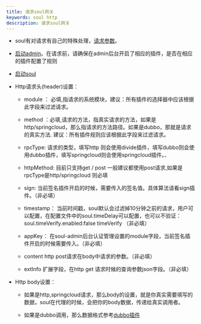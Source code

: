 ```yaml
---
title: 请求soul网关
keywords: soul http
description: 请求soul网关
---
```




* soul有对请求有自己的特殊处理，[请求参数](request.md)。

* [启动admin](admin.md)。在请求前，请确保在admin后台开启了相应的插件，是否在相应的插件配置了规则  

* [启动soul](sever.md)

* Http请求头(header)设置：

     * module ： 必填,指请求的系统模块，建议：所有插件的选择器中应该根据此字段来过滤请求。

     * method ：必填,请求的方法，指真实请求的方法，如果是http/springcloud，那么指请求的方法路径。如果是dubbo，那就是请求的真实方法.
                 建议：所有插件规则应该根据此字段来过滤请求。  
                  
     *  rpcType: 请求的类型，填写http 则会使用divide插件，填写dubbo则会使用dubbo插件，填写springcloud则会使用springcloud插件。、

     * httpMethod: 目前只支持get / post 一般建议都使用post请求,如果是rpcType是http/springcloud 则必填

     * sign: 当前签名插件开启的时候，需要传入的签名值。具体算法请看sign插件。（非必填）

     * timestamp： 当前时间戳，soul默认会过滤掉10分钟之前的请求，用户可以配置，在配置文件中的soul.timeDelay可以配置，也可以不验证：soul.timeVerify.enabled:false timeVerify （非必填）

     * appKey： 在soul-admin后台认证管理设置的module字段，当前签名插件开启的时候需要传入。（非必填）

     * content http post请求在body中请求的参数。（非必填）
    
     * extInfo 扩展字段，在http get 请求时候的查询参数json字段。（非必填）

     
* Http body设置：
  
     * 如果是http,springcloud请求，那么body的设置，就是你真实需要填写的数据，soul在代理的时候，会把你的body数据，传递给真实调用者。

     * 如果是dubbo调用，那么数据格式参考[dubbo插件](dubbo.md)
